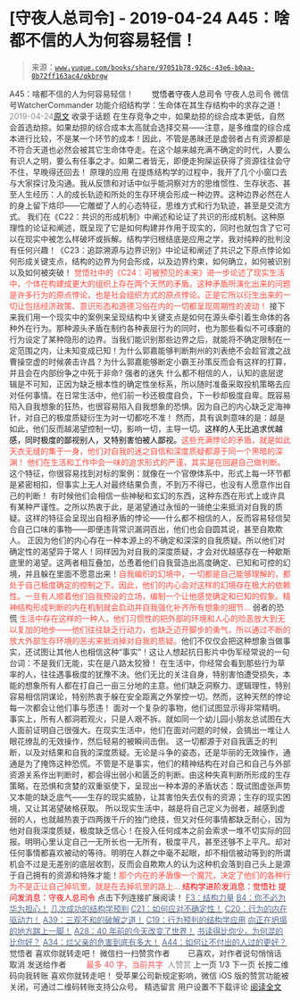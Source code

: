 # [守夜人总司令] - 2019-04-24 A45：啥都不信的人为何容易轻信！

> 来源：[`www.yuque.com/books/share/97051b78-926c-43e6-b0aa-0b72ff163ac4/qkbrgw`](https://www.yuque.com/books/share/97051b78-926c-43e6-b0aa-0b72ff163ac4/qkbrgw)

<ne-p id="520f42f3293818f927861ebbd5b15da4_p_0" data-lake-id="520f42f3293818f927861ebbd5b15da4_p_0"><ne-text id="u59cf5cec" style="color: rgb(51, 51, 51);">A45：啥都不信的人为何容易轻信！</ne-text></ne-p> <ne-p id="fd09a56deb639414c47f0005f1e65932" data-lake-id="fd09a56deb639414c47f0005f1e65932"><ne-text id="u48f1cc43" ne-fontsize="12" style="color: rgb(255, 255, 255);">原创</ne-text><ne-text id="u7f4ac874" ne-fontsize="14">觉悟者</ne-text><ne-text id="ufe59a6ed" ne-fontsize="14">守夜人总司令</ne-text></ne-p> <ne-p id="1a6d20c2217f9bf029d9909f2ecab19f" data-lake-id="1a6d20c2217f9bf029d9909f2ecab19f"><ne-text id="u2268ca9a" ne-fontsize="14" ne-bold="true" style="color: rgb(51, 51, 51);">守夜人总司令</ne-text></ne-p> <ne-p id="7fca86a82d6662ab410b85308753fa5d" data-lake-id="7fca86a82d6662ab410b85308753fa5d"><ne-text id="u2227a7b5" ne-fontsize="14" style="color: rgb(51, 51, 51);">微信号</ne-text><ne-text id="u2bf550ac" ne-fontsize="14" style="color: rgb(51, 51, 51);">WatcherCommander</ne-text></ne-p> <ne-p id="e43a9a2d895b0d86d7febe897548c2e7" data-lake-id="e43a9a2d895b0d86d7febe897548c2e7"><ne-text id="u25998aae" ne-fontsize="14" style="color: rgb(51, 51, 51);">功能介绍</ne-text><ne-text id="u5202217b" ne-fontsize="14" style="color: rgb(51, 51, 51);">结构学：生命体在其生存结构中的求存之道！</ne-text></ne-p> <ne-p id="317738c1fa38301be65ba84794d6f497" data-lake-id="317738c1fa38301be65ba84794d6f497"><ne-text id="u22b9f7a9" style="color: rgb(140, 140, 140);">2019-04-24</ne-text>[<ne-text id="u183349e7" ne-fontsize="14">原文</ne-text>](https://mp.weixin.qq.com/s?__biz=MzAxNDk1NjI2Mw==&mid=2247484452&idx=1&sn=d884d1e1c9543c81df6bdb8fa3e00983&chksm=9b8a27acacfdaeba4a2feda59f0e35a53b066105c6cba62dc25149727ffe8a3e2d55e0b62445&scene=27#wechat_redirect&cpage=388)</ne-p> <ne-p id="cafb3eaec1b57ed23f8489b19f5b353a" data-lake-id="cafb3eaec1b57ed23f8489b19f5b353a"><ne-text id="uad1ea988" style="color: rgb(51, 51, 51);">收录于话题</ne-text></ne-p> <ne-p id="bb0c588e15612baed7d3ba4d540e829f" data-lake-id="bb0c588e15612baed7d3ba4d540e829f"><ne-text id="u12a227df" ne-bold="true" style="color: rgb(51, 51, 51);">在生存竞争之中，如果劫掠的综合成本更低，自然会首选劫掠。如果劫掠的综合成本太高就会选择交易——注意，是多维度的综合成本进行比较，不是某一个环节的成本！因此，不管是愚昧还是虚弱者占有资源都是不符合天道也必然会被其它生命体夺走。</ne-text><ne-text id="uf9f08a3d" style="color: rgb(51, 51, 51);">在这个越来越充满不确定的时代，人要么有识人之明，要么有任事之才。如果二者皆无，即便走狗屎运获得了资源往往会守不住，早晚得还回去！</ne-text></ne-p> <ne-p id="9e5aac275d341dd05cce80e5efd60268" data-lake-id="9e5aac275d341dd05cce80e5efd60268"><ne-text id="ud1fbbc3a" ne-bold="true" style="color: rgb(51, 51, 51);">原理的应用</ne-text></ne-p> <ne-p id="12544a1f1ccb20bfb0c697008bce2e83" data-lake-id="12544a1f1ccb20bfb0c697008bce2e83"><ne-text id="u6afa9900" style="color: rgb(51, 51, 51);">在提炼结构学的过程中，我开了几个小窗口去与大家探讨及沟通。我从反馈和对话中似乎能洞察对方的思维惯性、生存状态、甚至人生经历：</ne-text><ne-text id="uf2327257" ne-bold="true" style="color: rgb(51, 51, 51);">人的成长轨迹和所处的生存环境会形成一种边界。这种边界必然在人的身上留下烙印——它雕塑了人的心态特征，思维方式和行为轨迹，甚至是交流方式。</ne-text></ne-p> <ne-p id="ca695b6abb57034054670aab062878b4" data-lake-id="ca695b6abb57034054670aab062878b4"><ne-text id="u5393e7c1" style="color: rgb(51, 51, 51);">我们在《</ne-text><ne-text id="uc981f7d0" ne-bold="true" style="color: rgb(51, 51, 51);">C22：共识的形成机制</ne-text><ne-text id="u40c33bde" style="color: rgb(51, 51, 51);">》中阐述和论证了共识的形成机制。这种原理性的论证和阐述，既呈现了它是如何构建并作用于现实的，同时也就包含了它可以在现实中被怎么样破坏或拆解。结构学归根结底是应用之学，我对纯粹的批判没有任何兴趣！《</ne-text><ne-text id="uaee278d6" ne-bold="true" style="color: rgb(51, 51, 51);">C23：追踪溯源与边界识别</ne-text><ne-text id="u61648677" style="color: rgb(51, 51, 51);">》中论证和阐述了共识之下原点悖论如何形成关键支点，结构的边界为何会形成，以及边界约束，如何确立，如何被识别以及如何被突破！</ne-text></ne-p> <ne-p id="ba8496505d5f40160036ba5c05789ea1" data-lake-id="ba8496505d5f40160036ba5c05789ea1"><ne-text id="u3b4d5b8a" style="color: rgb(255, 76, 65);">觉悟社中的《C24：可被预见的未来》进一步论述了现实生活中，个体在构建成更大的组织上存在两个天然的矛盾。这种矛盾所演化出来的问题是许多行为的原点悖论，也是社会组织方式的原点悖论。正是它所以衍生出来的一切让包括经济政策、意识形态和道德习俗在内的一切都呈现周期性的波动！</ne-text></ne-p> <ne-p id="229641931cdf27b50acf5938734e8912" data-lake-id="229641931cdf27b50acf5938734e8912"><ne-text id="uc17d2d6e" style="color: rgb(51, 51, 51);">接下来我们用一个现实中的案例来呈现结构中关键支点是如何在源头牵引着生命体的各种外在行为。</ne-text><ne-text id="u06b53e8a" ne-bold="true" style="color: rgb(51, 51, 51);">那种源头矛盾在制约各种表层行为的同时，也为那些看似不可琢磨的行为设定了某种隐形的边界。当我们能识别那些边界之后，就能将不确定限制在一定范围之内，让未知变成已知！</ne-text><ne-text id="u993cb6cd" style="color: rgb(51, 51, 51);">为什么郭嘉能够判断荆州的刘表绝不会趁官渡之战曹操空虚的时候袭击许昌？为什么郭嘉能够断定小霸王孙策反而会有这样的打算，并且会在内部纷争之中死于非命?</ne-text></ne-p> <ne-p id="01e64beff1f03c79322200401b1ac74e" data-lake-id="01e64beff1f03c79322200401b1ac74e"><ne-text id="ua89dfb45" ne-bold="true" style="color: rgb(51, 51, 51);">强者的迷失</ne-text></ne-p> <ne-p id="f8e7da8812cdcef00e03cb43e66f74ff" data-lake-id="f8e7da8812cdcef00e03cb43e66f74ff"><ne-text id="u03f88c67" ne-bold="true" style="color: rgb(51, 51, 51);">什么都不相信的人，认知的底层逻辑是不可知，正因为缺乏根本性的确定性坐标系，所以随时准备采取投机策略去应对任何事情。</ne-text><ne-text id="uc8374f30" style="color: rgb(51, 51, 51);">在日常生活中，他们前一秒还极度自负，下一秒却极度自卑。既容易陷入自我想象的狂热，也很容易陷入自我想象的恐惧。因为自己的内心缺乏定海神针，对自己的极度质疑衍生为对一切都吃不准！</ne-text></ne-p> <ne-p id="dabcc4941ad7e0a99ab8f02544683aaa" data-lake-id="dabcc4941ad7e0a99ab8f02544683aaa"><ne-text id="u570d86f3" style="color: rgb(51, 51, 51);">然而，具有讽刺意味的是：越是如此，他们反而越渴望控制一切，影响一切，主导一切。</ne-text><ne-text id="u3726ea58" ne-bold="true" style="color: rgb(0, 0, 0);">这样的人无比追求优越感，同时极度的鄙视别人，又特别害怕被人鄙视。</ne-text><ne-text id="u2c46e4da" style="color: rgb(255, 76, 65);">这些充满悖论的矛盾，就是如此天衣无缝的集于一身，他们对自我的迷之自信和深度质疑都源于同一个黑暗的深渊！</ne-text></ne-p> <ne-p id="ece0a2151a8255ed3d8857ffd6f15abd" data-lake-id="ece0a2151a8255ed3d8857ffd6f15abd"><ne-text id="u2793cc42" style="color: rgb(255, 76, 65);">他们在生活和工作中会一味的追求形式的严谨，其实是在回避自己做判断。</ne-text><ne-text id="u207d0c5d" style="color: rgb(51, 51, 51);">这个特征，你很容易找到对标的案例：就像在一个官僚体系中，形式上每一环节都是紧密相扣，但事实上无人对最终结果负责，不到万不得已，也没有人愿意作出自己的判断！</ne-text></ne-p> <ne-p id="6961f853c99c6c531f6fe0a508528e2e" data-lake-id="6961f853c99c6c531f6fe0a508528e2e"><ne-text id="ucff7a3d4" style="color: rgb(51, 51, 51);">有时候他们会相信一些神秘和玄幻的东西，这种东西在形式上或许具有某种严谨性。之所以热衷于此，是渴望通过永恒的一骑绝尘来抵消对自我的质疑。这样的特征会呈现出自相矛盾的悖论——什么都不相信的人，反而容易轻信契合自己口味的事物——即便违背常识漏洞百出，他们也会自圆其说，甚至自欺欺人。</ne-text></ne-p> <ne-p id="0bbe24337b22d87c16b3a8ec1ce52548" data-lake-id="0bbe24337b22d87c16b3a8ec1ce52548"><ne-text id="u79d4aabe" ne-bold="true" style="color: rgb(51, 51, 51);">正因为他们的内心存在一种本源上的不确定和深深的自我质疑。所以他们对确定性的渴望异于常人！同样因为对自我的深度质疑，才会对优越感存在一种歇斯底里的渴望。这两者相互叠加，怂恿着他们自我营造出高度确定、已知和可控的幻境，并且躲在里面不愿意出来！</ne-text><ne-text id="udd523841" style="color: rgb(255, 76, 65);">自我编织的幻境中，一切都是自己能够理解的，都处于自己极度确定的控制之下。因此，他们的内心会对这样的幻境存在极大的依赖性。一旦有人顺着他们自我预设的立场，编制一个让他感觉确定和已知的假象。精神结构形成判断的内在机制就会启动并自我强化补齐所有想象的细节...</ne-text></ne-p> <ne-p id="68f8daee940123deaa96eade17d1d6f0" data-lake-id="68f8daee940123deaa96eade17d1d6f0"><ne-text id="u796b18d5" ne-bold="true" style="color: rgb(51, 51, 51);">弱者的恐慌</ne-text></ne-p> <ne-p id="7a6cce9080431fb2eaabc53442514a9c" data-lake-id="7a6cce9080431fb2eaabc53442514a9c"><ne-text id="uaea2d6f9" style="color: rgb(255, 76, 65);">生活中存在这样的一种人，他们习惯性的把外部的环境和人心的险恶放大到无以复加的地步——他们往往缺乏行动力，也缺乏迈开脚步的勇气，所以通过不断的放大外部生存环境的恶劣来抵消掉对自我的质疑。</ne-text><ne-text id="udc846e15" style="color: rgb(51, 51, 51);">他们不仅仅会把这种想象当做事实，还试图让其他人也相信这种“事实”！这让人想起抗日影片中伪军经常说的一句台词：不是我们无能，实在是八路太狡猾！</ne-text></ne-p> <ne-p id="1c05ab1f91e6cf71954cff9daf277512" data-lake-id="1c05ab1f91e6cf71954cff9daf277512"><ne-text id="u5c575a4b" style="color: rgb(51, 51, 51);">在生活中，你经常会看到那些行为草率的人，往往遇事极度的犹豫不决。他们无比的关注自身，特别害怕遭受损失，本能的想象所有人都在打自己一亩三分地的主意。他们缺乏洞察力、逻辑理性，特别容易相信阴谋论，特别热衷于躲在安全距离之外掌控一切。然而，这种天然的悖论每一次都会让他们事与愿违！</ne-text></ne-p> <ne-p id="04463347d50635e579ac1cb3310df111" data-lake-id="04463347d50635e579ac1cb3310df111"><ne-text id="ud5fdfed1" style="color: rgb(51, 51, 51);">面对一个复杂的事物，他们试图显示得非常精明。事实上，所有人都洞若观火，只是人艰不拆。就如同一个幼儿园小朋友总试图在大人面前证明自己很强大。在现实生活中，他们在面对问题的时候，会搞出一堆让人眼花缭乱的无效操作，然后轻易的被瞬间击倒。</ne-text></ne-p> <ne-p id="b8f06d9cd58e5421d005821ff8801327" data-lake-id="b8f06d9cd58e5421d005821ff8801327"><ne-text id="uafa9ed60" style="color: rgb(51, 51, 51);">这一切都源于对自我匮乏的判断，以及对结果和自我的深度质疑。无论是斗争的姿态，还是华丽的无效操作，通通是为了掩饰这种恐慌。不管是不是事实，他们的精神结构在对自己和自己与外部资源关系作出判断时，都会得出弱小和匮乏的判断。由这种失真判断所形成的生存策略，在恐惧和贪婪的双重驱使下，呈现出一种本源的矛盾状态：既试图虚张声势又本能的缺乏底气——生存的现实威胁，让其害怕失去仅有的资源；生存的现实困境，又让其渴望破格获取。</ne-text></ne-p> <ne-p id="fe7e91db68112d2554b1d2846e81af12" data-lake-id="fe7e91db68112d2554b1d2846e81af12"><ne-text id="u3bca00f4" ne-bold="true" style="color: rgb(51, 51, 51);">所以现实生活中，越是将自己定义为弱者，越感到虚弱的人，也就越热衷于四两拨千斤的独门绝技，但又对任何事情都缺乏耐心，因为他对自我深度质疑，极度缺乏信心！在投入任何成本之前会索求一堆不切实际的回报。明明心里认定自己一无所长也一无所有，极度平凡，甚至还够不上平凡。却对任何事情都喜欢被动的等待。</ne-text><ne-text id="ude335805" style="color: rgb(51, 51, 51);">明明在人群之中毫不起眼，却不相信被动等到的所谓机会不过是无差别的底层收割，反而会自欺欺人的认为这种机会落到自己头上是源于自己拥有的资源和特殊才能！</ne-text><ne-text id="ue1f3fc6f" style="color: rgb(255, 76, 65);">那个内在的矛盾像一个魔咒，决定了他们的各种行为不是正让自己掉坑里，就是在去掉坑里的路上...</ne-text></ne-p> <ne-p id="3f732a9c7e89c3c45c68f238a928c81f" data-lake-id="3f732a9c7e89c3c45c68f238a928c81f" ne-alignment="center"><ne-text id="ub642fa81" style="color: rgb(255, 0, 0);">结构学进阶发消息</ne-text><ne-text id="u304aed6f" ne-bold="true" style="color: rgb(255, 0, 0);">：觉悟社</ne-text></ne-p> <ne-p id="fdcab1916affcf4092ac4c2c52d32529" data-lake-id="fdcab1916affcf4092ac4c2c52d32529" ne-alignment="center"><ne-text id="u38044557" style="color: rgb(255, 0, 0);">提问发消息</ne-text><ne-text id="u8ae5e24c" ne-bold="true" style="color: rgb(255, 0, 0);">：守夜人总司令</ne-text></ne-p>  <ne-p id="cecc4f4824917b0a726e31d4dd4ba43c" data-lake-id="cecc4f4824917b0a726e31d4dd4ba43c" ne-alignment="center"><ne-card data-card-name="image" data-card-type="inline" id="OZ3bh" data-event-boundary="card" style="color: rgb(51, 51, 51);"><ne-p id="0ec04150decbab2919db15d61d9e4148" data-lake-id="0ec04150decbab2919db15d61d9e4148"><ne-text id="ua71594b9" ne-fontsize="13" style="color: rgb(51, 51, 51);">点击下列连接扩展阅读！</ne-text></ne-p> <ne-p id="790c5cfa53aac6c3c3aa140fe22a1351" data-lake-id="790c5cfa53aac6c3c3aa140fe22a1351">[<ne-text id="ud5e43468" ne-fontsize="13" ne-bold="true" style="color: rgb(87, 107, 149);">F3：结构力量</ne-text>](http://mp.weixin.qq.com/s?__biz=MzAxNDk1NjI2Mw==&mid=2247484256&idx=1&sn=f10d9c530bfd6ea08b25d4bec657c13a&chksm=9b8a20e8acfda9fee057f2df26790f905c898132cac91d833d14e636edb00c20514d63189a88&scene=21#wechat_redirect)</ne-p> <ne-p id="593b5bdc18c679de21657b77ea553a66" data-lake-id="593b5bdc18c679de21657b77ea553a66">[<ne-text id="ua2021db1" ne-fontsize="13" ne-bold="true" style="color: rgb(87, 107, 149);">B4：你不必为华为担心！</ne-text>](http://mp.weixin.qq.com/s?__biz=MzIzMDYwOTM0Mg==&mid=2247483951&idx=1&sn=7850925e07db502ec2116efe0211318f&chksm=e8b19afedfc613e816bdef573343dbe2127c92d828c071510a8a8b9cb98384cdc7a6dbf8fbdd&scene=21#wechat_redirect)</ne-p> <ne-p id="9daadc0bd2ae9eeb3b2f2b76d2e9713f" data-lake-id="9daadc0bd2ae9eeb3b2f2b76d2e9713f">[<ne-text id="u13a50529" ne-fontsize="13" ne-bold="true" style="color: rgb(87, 107, 149);">几次成功的结构学预判</ne-text>](http://mp.weixin.qq.com/s?__biz=MzAxNDk1NjI2Mw==&mid=2247484266&idx=1&sn=02ab915e029cbe24d91712f741b3f37c&chksm=9b8a20e2acfda9f4498a5c76204c101ab26e7311f2fb7d3043de108d4ff6e18d72a1c889a569&scene=21#wechat_redirect)</ne-p> <ne-p id="cca205f5b4d579d16631f0e619d5a3ef" data-lake-id="cca205f5b4d579d16631f0e619d5a3ef">[<ne-text id="u3c6f0f6b" ne-fontsize="13" ne-bold="true" style="color: rgb(87, 107, 149);">C21：如何应对不确定性！</ne-text>](https://mp.weixin.qq.com/s?__biz=MzIzMDYwOTM0Mg==&mid=2247484008&idx=1&sn=1b48a801dbd0a0a6a6b41117d5cf6579&token=1343943146&lang=zh_CN&scene=21#wechat_redirect)</ne-p> <ne-p id="1bcbca925113ae5b3257240f0a97a620" data-lake-id="1bcbca925113ae5b3257240f0a97a620">[<ne-text id="u6da73655" ne-fontsize="13" ne-bold="true" style="color: rgb(87, 107, 149);">C20：行为的内在驱动力！</ne-text>](https://mp.weixin.qq.com/s?__biz=MzIzMDYwOTM0Mg==&mid=2247484003&idx=1&sn=a62ddbccc64f9f19890c0dff9605b6f7&scene=21#wechat_redirect)</ne-p> <ne-p id="c7a04102b163205dbee30f433a0c733a" data-lake-id="c7a04102b163205dbee30f433a0c733a">[<ne-text id="udbcc0c4d" ne-fontsize="13" ne-bold="true" style="color: rgb(87, 107, 149);">A39：三观不和的破解之道！</ne-text>](http://mp.weixin.qq.com/s?__biz=MzAxNDk1NjI2Mw==&mid=2247484395&idx=1&sn=3464fb8d0b12df7cf8fc91716a34f5ba&chksm=9b8a2063acfda9759f6b71d77a8302f892cb4db2ab1a47c82975663328d4e6759aa20d5233f2&scene=21#wechat_redirect)</ne-p> <ne-p id="4af6a67147e06df58f3c305fd53a63e8" data-lake-id="4af6a67147e06df58f3c305fd53a63e8">[<ne-text id="u9bd838c4" ne-fontsize="13" ne-bold="true" style="color: rgb(87, 107, 149);">C19：行为预判的结构学应用</ne-text>](http://mp.weixin.qq.com/s?__biz=MzAxNDk1NjI2Mw==&mid=2247484380&idx=1&sn=652c8fbc6ebeb96398fc1fcce0d32a61&chksm=9b8a2054acfda942e2a3086c0b2b25c9df7d11e7cfa92c2a199fa87f03ccac8b9c1a8c6f0695&scene=21#wechat_redirect)</ne-p> <ne-p id="6a5e6ecdf07666528be51b4416dcd883" data-lake-id="6a5e6ecdf07666528be51b4416dcd883">[<ne-text id="ufa0c8e5c" ne-fontsize="13" ne-bold="true" style="color: rgb(87, 107, 149);">向正在坍塌的地方踹上一脚！</ne-text>](http://mp.weixin.qq.com/s?__biz=MzAxNDk1NjI2Mw==&mid=2247483789&idx=1&sn=5e44b7b524c3dc4bb7705f49ed0a44a3&chksm=9b8a2205acfdab139e4b1d44ef6702b09c9fbf79505340205d13fbdaa33207a997f54bee0e97&scene=21#wechat_redirect)</ne-p> <ne-p id="0a879a2495a884da6f9aa94164ef8758" data-lake-id="0a879a2495a884da6f9aa94164ef8758">[<ne-text id="u09466ac5" ne-fontsize="13" ne-bold="true" style="color: rgb(87, 107, 149);">A28：40 年前的今天改变了世界！</ne-text>](http://mp.weixin.qq.com/s?__biz=MzAxNDk1NjI2Mw==&mid=2247484305&idx=1&sn=34b19d12210bf9f765c6eb615b787ac6&chksm=9b8a2019acfda90fff45ea8c17ccb37c75e04c7420ad9b303a0fb0069110cee644e6f592d95f&scene=21#wechat_redirect)</ne-p> <ne-p id="6b3fd52a7566b11040be11cf1d8249e0" data-lake-id="6b3fd52a7566b11040be11cf1d8249e0">[<ne-text id="u3cd9f82f" ne-fontsize="13" ne-bold="true" style="color: rgb(87, 107, 149);">书读得比你少，为何混的比你好？</ne-text>](http://mp.weixin.qq.com/s?__biz=MzAxNDk1NjI2Mw==&mid=2247484296&idx=1&sn=b0e0f11f50023aa8a20e8eeb51d39e10&chksm=9b8a2000acfda916885455b30687e2f18099abba31c78b2fabb95ca1b89ddc40f2415317d368&scene=21#wechat_redirect)</ne-p> <ne-p id="6747c442df595a8d622dc0a664f2bdad" data-lake-id="6747c442df595a8d622dc0a664f2bdad">[<ne-text id="uf465441f" ne-fontsize="13" ne-bold="true" style="color: rgb(87, 107, 149);">A34：烂父亲的危害到底有多大！</ne-text>](http://mp.weixin.qq.com/s?__biz=MzAxNDk1NjI2Mw==&mid=2247484348&idx=1&sn=944a6aac1e8035011b56508ea74fb48e&chksm=9b8a2034acfda922b803681a568bf7b75ce8342cf507080d2e636098b7ee9dfc1391836f7341&scene=21#wechat_redirect)</ne-p> <ne-p id="b25b3958ade655c584f9df67a76772a2" data-lake-id="b25b3958ade655c584f9df67a76772a2">[<ne-text id="u01955247" ne-fontsize="13" ne-bold="true" style="color: rgb(87, 107, 149);">A44：如何让不付出的人过的更好？</ne-text>](http://mp.weixin.qq.com/s?__biz=MzAxNDk1NjI2Mw==&mid=2247484446&idx=1&sn=413fa7e47e621f5d0500f39686dbf8f4&chksm=9b8a2796acfdae80cac948270a21eb91cf8d8334e3c686e7cd99981e355e99828b1d52fc4d6c&scene=21#wechat_redirect)</ne-p> <ne-p id="923899dcbf99e95875213772c945da50" data-lake-id="923899dcbf99e95875213772c945da50"><ne-text id="u230cf1e3" style="color: rgb(51, 51, 51);">觉悟者</ne-text></ne-p> <ne-p id="d8aef8aa87e9940213a1b2949b5a72ca" data-lake-id="d8aef8aa87e9940213a1b2949b5a72ca"><ne-text id="ufd429b32" style="color: rgb(51, 51, 51);">喜欢你就转走吧！</ne-text></ne-p> <ne-p id="77628e3aed0d25c47d9683b33a78b633" data-lake-id="77628e3aed0d25c47d9683b33a78b633"><ne-text id="ucb92a8e8" ne-bold="true" style="color: rgb(51, 51, 51);">微信扫一扫赞赏作者</ne-text><ne-text id="u93282acc" ne-bold="true" style="color: rgb(255, 255, 255);">赞赏</ne-text></ne-p> <ne-p id="03a14dc5249275e0902ff4287b715f66" data-lake-id="03a14dc5249275e0902ff4287b715f66"><ne-text id="u620344e3" style="color: rgb(51, 51, 51);">已喜欢，</ne-text><ne-text id="u3af8f032">对作者说句悄悄话</ne-text></ne-p> <ne-p id="ba406e51599052cd351124084e75600b" data-lake-id="ba406e51599052cd351124084e75600b"><ne-text id="u9878dc08" style="color: rgb(51, 51, 51);">取消</ne-text></ne-p> <ne-p id="38e3999540ff5d643482aa840838a06e" data-lake-id="38e3999540ff5d643482aa840838a06e"><ne-text id="u898810a7" ne-fontsize="14" ne-bold="true" style="color: rgb(51, 51, 51);">发送给作者</ne-text></ne-p> <ne-p id="8953927e6e2d4ca12b90785c4e63080a" data-lake-id="8953927e6e2d4ca12b90785c4e63080a"><ne-text id="u9da2dc0f" ne-bold="true" style="color: rgb(255, 255, 255);">发送</ne-text></ne-p> <ne-p id="cddf3747bea58f2eebccb23766b947cf" data-lake-id="cddf3747bea58f2eebccb23766b947cf"><ne-text id="u2314b8ac" ne-fontsize="13" style="color: rgb(250, 81, 81);">最多 40 字，当前共字</ne-text></ne-p> <ne-p id="110b436b29623aad3c040cde9fbd169f" data-lake-id="110b436b29623aad3c040cde9fbd169f"><ne-text id="ue88ef70c" style="color: rgb(136, 136, 136);"> 人赞赏</ne-text></ne-p> <ne-p id="1c3e3846e4716515f10deb8e98969154" data-lake-id="1c3e3846e4716515f10deb8e98969154"><ne-text id="u94f8b1ce" style="color: rgb(51, 51, 51);">上一页</ne-text> <ne-text id="u0c2010a5">1</ne-text><ne-text id="u22fd1818" style="color: rgb(51, 51, 51);">/3 下一页</ne-text></ne-p> <ne-p id="8fd3f9e0324f891b21c30919ebfafa52" data-lake-id="8fd3f9e0324f891b21c30919ebfafa52"><ne-text id="u07802db2" style="color: rgb(51, 51, 51);">长按二维码向我转账</ne-text></ne-p> <ne-p id="05406881cd9b06ff99c1dd9631580946" data-lake-id="05406881cd9b06ff99c1dd9631580946"><ne-text id="u8aef9d75" style="color: rgb(51, 51, 51);">喜欢你就转走吧！</ne-text></ne-p> <ne-p id="4b547457c9b5c891f2ae3efa3ca767a4" data-lake-id="4b547457c9b5c891f2ae3efa3ca767a4"><ne-text id="ub4ed34aa" style="color: rgb(51, 51, 51);">受苹果公司新规定影响，微信 iOS 版的赞赏功能被关闭，可通过二维码转账支持公众号。</ne-text></ne-p> <ne-h3 id="LAfmL" data-lake-id="LAfmL"><ne-heading-ext><ne-heading-anchor></ne-heading-anchor><ne-heading-fold></ne-heading-fold></ne-heading-ext><ne-heading-content><ne-text id="u16165894" ne-fontsize="16" style="color: rgb(51, 51, 51);">精选留言</ne-text></ne-heading-content></ne-h3> <ne-p id="8a35cf6de2098b857e3d9cd4866b7229" data-lake-id="8a35cf6de2098b857e3d9cd4866b7229"><ne-text id="uf0b98f30" style="color: rgb(51, 51, 51);">用户设置不下载评论</ne-text></ne-p> <ne-p id="d8c7c402272db99f30c18dcae6369b46" data-lake-id="d8c7c402272db99f30c18dcae6369b46">[<ne-text id="ued50283d">阅读全文</ne-text>](https://t.zsxq.com/EAu3bUf)</ne-p></ne-card></ne-p>